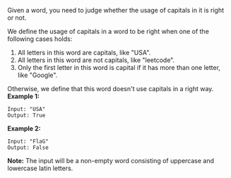 Given a word, you need to judge whether the usage of capitals in it is right or not.

We define the usage of capitals in a word to be right when one of the following cases holds:

1. All letters in this word are capitals, like "USA".
2. All letters in this word are not capitals, like "leetcode".
3. Only the first letter in this word is capital if it has more than one letter, like "Google".

Otherwise, we define that this word doesn't use capitals in a right way.
**Example 1:**
```
Input: "USA"
Output: True
```
**Example 2:**
```
Input: "FlaG"
Output: False
```
**Note:** The input will be a non-empty word consisting of uppercase and lowercase latin letters.

